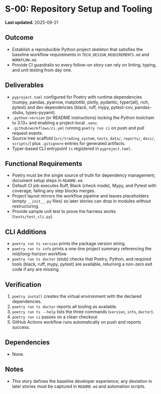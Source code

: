 # S-00: Repository Setup and Tooling

**Last updated:** 2025-09-21

## Outcome
- Establish a reproducible Python project skeleton that satisfies the baseline workflow requirements in `TECH_DESIGN_REQUIREMENTS.md` and `WORKFLOW.md`.
- Provide CI guardrails so every follow-on story can rely on linting, typing, and unit testing from day one.

## Deliverables
- `pyproject.toml` configured for Poetry with runtime dependencies (numpy, pandas, pyarrow, matplotlib, plotly, pydantic, typer[all], rich, pytest) and dev dependencies (black, ruff, mypy, pytest-cov, pandas-stubs, types-pyyaml).
- `.python-version` (or README instructions) locking the Python toolchain to 3.13+ and enabling a project-local `.venv`.
- `.github/workflows/ci.yml` running `poetry run ci` on push and pull request events.
- Source tree scaffold (`src/trading_system`, `tests`, `data/`, `reports/`, `docs/`, `scripts/`) plus `.gitignore` entries for generated artifacts.
- Typer-based CLI entrypoint `ts` registered in `pyproject.toml`.

## Functional Requirements
- Poetry must be the single source of truth for dependency management; document setup steps in `README.md`.
- Default CI job executes Ruff, Black (check mode), Mypy, and Pytest with coverage; failing any step blocks merges.
- Project layout mirrors the workflow pipeline and leaves placeholders (empty `__init__.py` files) so later stories can drop in modules without restructuring.
- Provide sample unit test to prove the harness works (`tests/test_cli.py`).

## CLI Additions
- `poetry run ts version` prints the package version string.
- `poetry run ts info` prints a one-line project summary referencing the mid/long-horizon workflow.
- `poetry run ts doctor` (stub) checks that Poetry, Python, and required tools (black, ruff, mypy, pytest) are available, returning a non-zero exit code if any are missing.

## Verification
1. `poetry install` creates the virtual environment with the declared dependencies.
2. `poetry run ts doctor` reports all tooling as available.
3. `poetry run ts --help` lists the three commands (`version`, `info`, `doctor`).
4. `poetry run ci` passes on a clean checkout.
5. GitHub Actions workflow runs automatically on push and reports success.

## Dependencies
- None.

## Notes
- This story defines the baseline developer experience; any deviation in later stories must be captured in `README.md` and automation scripts.
